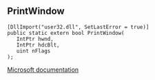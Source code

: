## PrintWindow

```
[DllImport("user32.dll", SetLastError = true)]
public static extern bool PrintWindow(
   IntPtr hwnd,
   IntPtr hdcBlt,
   uint nFlags
);
```

[Microsoft documentation](https://docs.microsoft.com/en-us/windows/win32/api/winuser/nf-winuser-printwindow)
